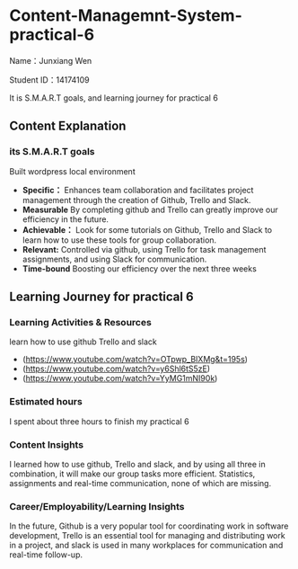 # Content-Managemnt-System-practical-6

 Name：Junxiang Wen
 
 Student ID：14174109
 
 It is S.M.A.R.T goals, and learning journey for practical 6

## Content Explanation
### its S.M.A.R.T goals
Built wordpress local environment
* **Specific：** Enhances team collaboration and facilitates project management through the creation of Github, Trello and Slack.
* **Measurable** By completing github and Trello can greatly improve our efficiency in the future.
* **Achievable：** Look for some tutorials on Github, Trello and Slack to learn how to use these tools for group collaboration.
* **Relevant:** Controlled via github, using Trello for task management assignments, and using Slack for communication.
* **Time-bound** Boosting our efficiency over the next three weeks

## Learning Journey for practical 6

### Learning Activities & Resources
 learn how to use github Trello and slack
 * (https://www.youtube.com/watch?v=OTpwp_BIXMg&t=195s)
 * (https://www.youtube.com/watch?v=y6Shl6tS5zE)
 * (https://www.youtube.com/watch?v=YyMG1mNI90k)


### Estimated hours
I spent about three hours to finish my practical 6

### Content Insights
I learned how to use github, Trello and slack, and by using all three in combination, it will make our group tasks more efficient. Statistics, assignments and real-time communication, none of which are missing.

### Career/Employability/Learning Insights
In the future, Github is a very popular tool for coordinating work in software development, Trello is an essential tool for managing and distributing work in a project, and slack is used in many workplaces for communication and real-time follow-up.
